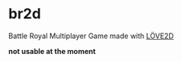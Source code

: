 # br2d
Battle Royal Multiplayer Game 
made with [LÖVE2D](https://love2d.org/)

__not usable at the moment__
